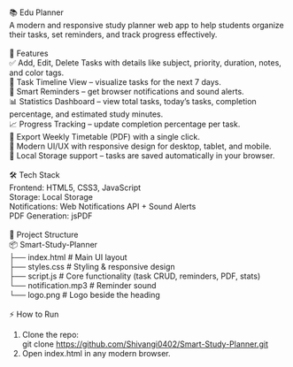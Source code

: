 📚 Edu Planner<br>
A modern and responsive study planner web app to help students organize their tasks, set reminders, and track progress effectively.<br>
<br>
🚀 Features<br>
✅ Add, Edit, Delete Tasks with details like subject, priority, duration, notes, and color tags.<br>
📅 Task Timeline View – visualize tasks for the next 7 days.<br>
🔔 Smart Reminders – get browser notifications and sound alerts.<br>
📊 Statistics Dashboard – view total tasks, today’s tasks, completion percentage, and estimated study minutes.<br>
📈 Progress Tracking – update completion percentage per task.<br>
📝 Export Weekly Timetable (PDF) with a single click.<br>
🎨 Modern UI/UX with responsive design for desktop, tablet, and mobile.<br>
💾 Local Storage support – tasks are saved automatically in your browser.<br>
<br>
🛠️ Tech Stack<br>
Frontend: HTML5, CSS3, JavaScript<br>
Storage: Local Storage<br>
Notifications: Web Notifications API + Sound Alerts<br>
PDF Generation: jsPDF<br>
<br>
📂 Project Structure<br>
📦 Smart-Study-Planner<br>
├── index.html       # Main UI layout<br>
├── styles.css       # Styling & responsive design<br>
├── script.js        # Core functionality (task CRUD, reminders, PDF, stats)<br>
└── notification.mp3 # Reminder sound<br> 
└── logo.png         # Logo beside the heading<br>
<br>
⚡ How to Run<br>
1. Clone the repo:<br>
git clone https://github.com/Shivangi0402/Smart-Study-Planner.git
2. Open index.html in any modern browser.<br>
